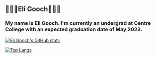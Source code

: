 ## 👨🏼‍💻Eli Gooch👨🏼‍💻

### My name is Eli Gooch. I'm currently an undergrad at Centre College with an expected graduation date of May 2023.

[![Eli Gooch's GitHub stats](https://github-readme-stats.vercel.app/api?username=JeliHacker)](https://github.com/JeliHacker)

[![Top Langs](https://github-readme-stats.vercel.app/api/top-langs/?username=JeliHacker)](https://github.com/JeliHacker)
